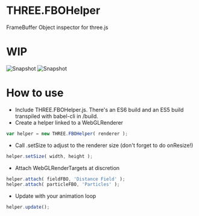 # THREE.FBOHelper
FrameBuffer Object inspector for three.js

# WIP

![Snapshot](https://raw.githubusercontent.com/spite/THREE.FBOHelper/master/about/snapshot1.jpg "Snapshot")
![Snapshot](https://raw.githubusercontent.com/spite/THREE.FBOHelper/master/about/snapshot2.jpg "Snapshot")

# How to use

- Include THREE.FBOHelper.js. There's an ES6 build and an ES5 build transpiled with babel-cli in /build.
- Create a helper linked to a WebGLRenderer
```js
var helper = new THREE.FBOHelper( renderer );
```
- Call .setSize to adjust to the renderer size (don't forget to do onResize!)
```js
helper.setSize( width, height );
```
- Attach WebGLRenderTargets at discretion
```js
helper.attach( fieldFBO, 'Distance Field' );
helper.attach( particleFBO, 'Particles' );
```
- Update with your animation loop
```js
helper.update();
```
